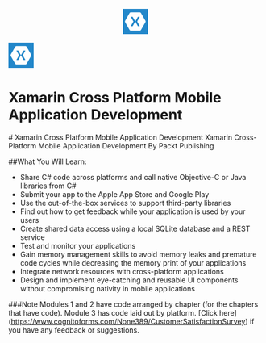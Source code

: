 <p align="center">
  <img src="https://github.com/VishalMewadaPackt/Xamarin-Cross-Platform-Mobile-Application-Development/blob/master/X.png" width="50" height="50"/>
</p>
<p align="left">
  <img src="https://github.com/VishalMewadaPackt/Xamarin-Cross-Platform-Mobile-Application-Development/blob/master/X.png" width="50" height="50"/><h1>Xamarin Cross Platform Mobile Application Development</h1>
</p>
# Xamarin Cross Platform Mobile Application Development
Xamarin Cross-Platform Mobile Application Development By Packt Publishing 






##What You Will Learn:

*	Share C# code across platforms and call native Objective-C or Java libraries from C#
*	Submit your app to the Apple App Store and Google Play
*	Use the out-of-the-box services to support third-party libraries
*	Find out how to get feedback while your application is used by your users
*	Create shared data access using a local SQLite database and a REST service
*	Test and monitor your applications
*	Gain memory management skills to avoid memory leaks and premature code cycles while decreasing the memory print of your applications
*	Integrate network resources with cross-platform applications
*	Design and implement eye-catching and reusable UI components without compromising nativity in mobile applications

###Note
 Modules 1 and 2 have code arranged by chapter (for the chapters that have code). Module 3 has code laid out by platform. [Click here] (https://www.cognitoforms.com/None389/CustomerSatisfactionSurvey) if you have any feedback or suggestions.

